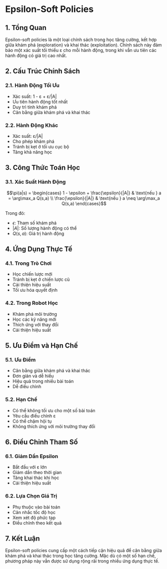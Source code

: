 # Epsilon-Soft Policies

## 1. Tổng Quan
Epsilon-soft policies là một loại chính sách trong học tăng cường, kết hợp giữa khám phá (exploration) và khai thác (exploitation). Chính sách này đảm bảo một xác suất tối thiểu ε cho mỗi hành động, trong khi vẫn ưu tiên các hành động có giá trị cao nhất.

## 2. Cấu Trúc Chính Sách

### 2.1. Hành Động Tối Ưu
- Xác suất: 1 - ε + ε/|A|
- Ưu tiên hành động tốt nhất
- Duy trì tính khám phá
- Cân bằng giữa khám phá và khai thác

### 2.2. Hành Động Khác
- Xác suất: ε/|A|
- Cho phép khám phá
- Tránh bị kẹt ở tối ưu cục bộ
- Tăng khả năng học

## 3. Công Thức Toán Học

### 3.1. Xác Suất Hành Động
$$\pi(a|s) = \begin{cases}
1 - \epsilon + \frac{\epsilon}{|A|} & \text{nếu } a = \arg\max_a Q(s,a) \\
\frac{\epsilon}{|A|} & \text{nếu } a \neq \arg\max_a Q(s,a)
\end{cases}$$

Trong đó:
- $\epsilon$: Tham số khám phá
- $|A|$: Số lượng hành động có thể
- $Q(s,a)$: Giá trị hành động

## 4. Ứng Dụng Thực Tế

### 4.1. Trong Trò Chơi
- Học chiến lược mới
- Tránh bị kẹt ở chiến lược cũ
- Cải thiện hiệu suất
- Tối ưu hóa quyết định

### 4.2. Trong Robot Học
- Khám phá môi trường
- Học các kỹ năng mới
- Thích ứng với thay đổi
- Cải thiện hiệu suất

## 5. Ưu Điểm và Hạn Chế

### 5.1. Ưu Điểm
- Cân bằng giữa khám phá và khai thác
- Đơn giản và dễ hiểu
- Hiệu quả trong nhiều bài toán
- Dễ điều chỉnh

### 5.2. Hạn Chế
- Có thể không tối ưu cho một số bài toán
- Yêu cầu điều chỉnh ε
- Có thể chậm hội tụ
- Không thích ứng với môi trường thay đổi

## 6. Điều Chỉnh Tham Số

### 6.1. Giảm Dần Epsilon
- Bắt đầu với ε lớn
- Giảm dần theo thời gian
- Tăng khai thác khi học
- Cải thiện hiệu suất

### 6.2. Lựa Chọn Giá Trị
- Phụ thuộc vào bài toán
- Cân nhắc tốc độ học
- Xem xét độ phức tạp
- Điều chỉnh theo kết quả

## 7. Kết Luận
Epsilon-soft policies cung cấp một cách tiếp cận hiệu quả để cân bằng giữa khám phá và khai thác trong học tăng cường. Mặc dù có một số hạn chế, phương pháp này vẫn được sử dụng rộng rãi trong nhiều ứng dụng thực tế.
